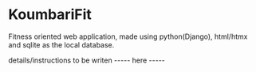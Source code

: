 # KoumbariFit
Fitness oriented web application, made using python(Django), html/htmx and sqlite as the local database.

details/instructions to be writen 
            ----- here -----
